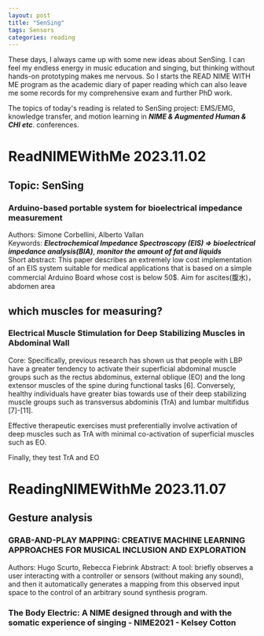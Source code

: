 ```yaml
---
layout: post
title: "SenSing"
tags: Sensors
categories: reading
---
```


<!-- ![a test photo](/images/231102_1.png) -->
<!-- <img src="../images/231102_1.png" width="200"> -->


These days, I always came up with some new ideas about SenSing. I can feel my endless energy in music education and singing, but thinking without hands-on prototyping makes me nervous. So I starts the READ NIME WITH ME program as the academic diary of paper reading which can also leave me some records for my comprehensive exam and further PhD work.

The topics of today's reading is related to SenSing project: EMS/EMG, knowledge transfer, and motion learning in ***NIME & Augmented Human & CHI etc***. conferences. 

# ReadNIMEWithMe 2023.11.02
## Topic: SenSing

### Arduino-based portable system for bioelectrical impedance measurement
Authors: Simone Corbellini, Alberto Vallan  
Keywords: ***Electrochemical Impedance Spectroscopy (EIS) => bioelectrical impedance analysis(BIA)***, ***monitor the amount of fat and liquids***   
Short abstract: This paper describes an extremely low cost implementation of an EIS system suitable for medical applications that is based on a simple commercial Arduino Board whose cost is below 50$. Aim for ascites(腹水)， abdomen area

## which muscles for measuring?
### Electrical Muscle Stimulation for Deep Stabilizing Muscles in Abdominal Wall
Core: Specifically, previous research has shown us that people with LBP have a greater tendency to activate their superficial abdominal muscle groups such as the rectus abdominus, external oblique (EO) and the long extensor muscles of the spine during functional tasks [6]. Conversely, healthy individuals have greater bias towards use of their deep stabilizing muscle groups such as transversus abdominis (TrA) and lumbar multifidus [7]-[11]. 

Effective therapeutic exercises must preferentially involve activation of deep muscles such as TrA with minimal co-activation of superficial muscles such as EO. 

Finally, they test TrA and EO

# ReadingNIMEWithMe 2023.11.07


## Gesture analysis
### GRAB-AND-PLAY MAPPING: CREATIVE MACHINE LEARNING APPROACHES FOR MUSICAL INCLUSION AND EXPLORATION
Authors: Hugo Scurto, Rebecca Fiebrink
Abstract: A tool: briefly observes a user interacting with a controller or sensors (without making any sound), and then it automatically generates a mapping from this observed input space to the control of an arbitrary sound synthesis program.

### The Body Electric: A NIME designed through and with the somatic experience of singing - NIME2021 - Kelsey Cotton



